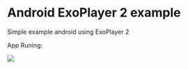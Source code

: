 # Android ExoPlayer 2 example
Simple example android using ExoPlayer 2

App Runing:

<img src="https://github.com/Paulimjr/android-exoplayer-example/blob/master/ezgif.com-gif-maker%20(3).gif"/>
